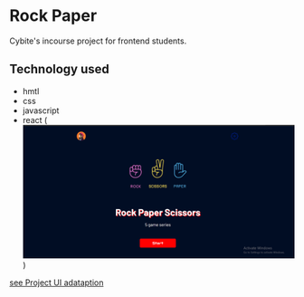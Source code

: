 # Rock Paper

Cybite's incourse project for frontend students.

## Technology used
- hmtl
- css
- javascript
- react
(![alt text](image-1.png))
  
[see Project UI adataption](https://dribbble.com/shots/13946587-Rock-Paper-Scissors-game)
